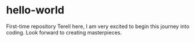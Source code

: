 # hello-world
First-time repository
Terell here, I am very excited to begin this journey into coding. Look forward to creating masterpieces.
